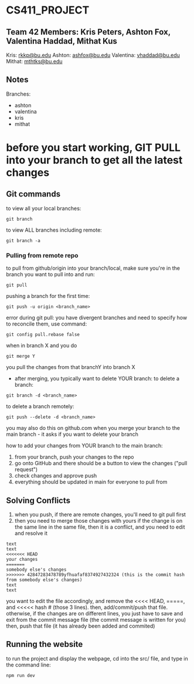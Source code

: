 # CS411_PROJECT

## Team 42 Members: Kris Peters, Ashton Fox, Valentina Haddad, Mithat Kus
Kris: rkkp@bu.edu
Ashton: ashfox@bu.edu
Valentina: vhaddad@bu.edu
Mithat: mthtks@bu.edu

## Notes

Branches: 
* ashton
* valentina
* kris
* mithat

# before you start working, GIT PULL into your branch to get all the latest changes

## Git commands
to view all your local branches:
```
git branch
```
to view ALL branches including remote:
```
git branch -a
```
### Pulling from remote repo
to pull from github/origin into your branch/local, make sure you're in the branch you want to pull into and run:
```
git pull
```
pushing a branch for the first time:
```
git push -u origin <branch_name>
```
error during git pull: you have divergent branches and need to specify how to reconcile them, use command:
```
git config pull.rebase false
```
when in branch X and you do
```
git merge Y
```
you pull the changes from that branchY into branch X
* after merging, you typically want to delete YOUR branch:
to delete a branch:
```
git branch -d <branch_name>
```
to delete a branch remotely:
```
git push --delete -d <branch_name>
```
you may also do this on github.com when you merge your branch to the main branch - it asks if you want to delete your branch

how to add your changes from YOUR branch to the main branch:
1. from your branch, push your changes to the repo
2. go onto GitHub and there should be a button to view the changes ("pull request")
3. check changes and approve push
4. everything should be updated in main for everyone to pull from

## Solving Conflicts
1. when you push, if there are remote changes, you'll need to git pull first
2. then you need to merge those changes with yours
if the change is on the same line in the same file, then it is a conflict, and you need to edit and resolve it
```
text
text
<<<<<<< HEAD
your changes
=======
somebody else's changes
>>>>>>> 42847283478789yfhuafaf8374927432324 (this is the commit hash from somebody else's changes)
text
text
```
you want to edit the file accordingly, and remove the <<<< HEAD, =====, and <<<<< hash # (those 3 lines). then, add/commit/push that file. 
otherwise, if the changes are on different lines, you just have to save and exit from the commit message file (the commit message is written for you) then, push that file (it has already been added and commited)

## Running the website

to run the project and display the webpage, cd into the src/ file, and type in the command line:
```
npm run dev
```
